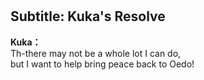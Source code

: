 # 

  
## Subtitle: Kuka's Resolve
  
**Kuka：**  
Th-there may not be a whole lot I can do,  
but I want to help bring peace back to Oedo!  

